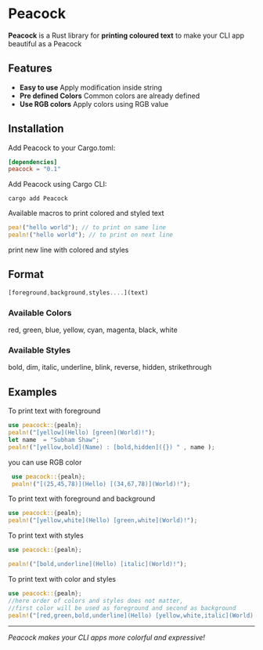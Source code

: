 # Peacock

**Peacock** is a Rust library for **printing coloured text** to make your CLI app  beautiful as a Peacock

## Features

- **Easy to use** Apply modification inside string
- **Pre defined Colors** Common colors  are already defined
- **Use RGB colors** Apply colors using RGB value

## Installation

Add Peacock to your Cargo.toml:

```toml
[dependencies]
peacock = "0.1"
```

Add Peacock using Cargo CLI:
```
cargo add Peacock
```
Available macros to print colored and styled text

```rust
pea!("hello world"); // to print on same line
pealn!("hello world"); // to print on next line
```


print new line  with colored and styles
## Format

```rust
[foreground,background,styles....](text) 
```

### Available Colors 
 red, green, blue, yellow, cyan, magenta, black, white
  
### Available Styles 
 bold, dim, italic, underline, blink, reverse, hidden, strikethrough

 
## Examples
 
 To print text with foreground
 ```rust
 use peacock::{pealn};
 pealn!("[yellow](Hello) [green](World)!");
 let name  = "Subham Shaw";
 pealn!("[yellow,bold](Name) : [bold,hidden]({}) " , name );
 ```

 you can use RGB color 

```rust
 use peacock::{pealn};
 pealn!("[(25,45,78)](Hello) [(34,67,78)](World)!");
 ```

 To print text with foreground and background
 ```rust
 use peacock::{pealn};
 pealn!("[yellow,white](Hello) [green,white](World)!");
 ```
 
 To print text with styles
 ```rust
 use peacock::{pealn};
 
 pealn!("[bold,underline](Hello) [italic](World)!");
 ```
 
 To print text with color and styles
 ```rust
 use peacock::{pealn};
 //here order of colors and styles does not matter, 
 //first color will be used as foreground and second as background
 pealn!("[red,green,bold,underline](Hello) [yellow,white,italic](World)!");
 ```
---

*Peacock makes your CLI apps more colorful and expressive!*
